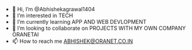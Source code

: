 - 👋 Hi, I’m @Abhishekagrawal1404
- 👀 I’m interested in TECH
- 🌱 I’m currently learning APP AND WEB DEVLOPMENT
- 💞️ I’m looking to collaborate on PROJECTS WITH MY OWN COMPANY ORANETAI
- 📫 How to reach me ABHISHEK@ORANET.CO.IN

<!---
Abhishekagrawal1404/Abhishekagrawal1404 is a ✨ special ✨ repository because its `README.md` (this file) appears on your GitHub profile.
You can click the Preview link to take a look at your changes.
--->
